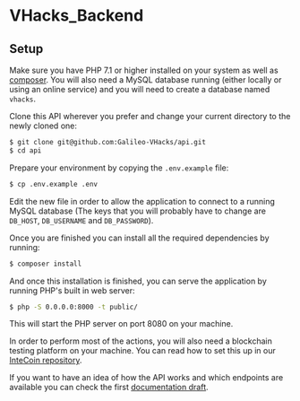 # VHacks_Backend

## Setup

Make sure you have PHP 7.1 or higher installed on your system as well as [composer](https://getcomposer.org). You will also need a MySQL database running (either locally or using an online service) and you will need to create a database named `vhacks`.

Clone this API wherever you prefer and change your current directory to the newly cloned one:

```sh
$ git clone git@github.com:Galileo-VHacks/api.git
$ cd api
```

Prepare your environment by copying the `.env.example` file:

```sh
$ cp .env.example .env
```

Edit the new file in order to allow the application to connect to a running MySQL database (The keys that you will probably have to change are `DB_HOST`, `DB_USERNAME` and `DB_PASSWORD`).

Once you are finished you can install all the required dependencies by running:

```sh
$ composer install
```

And once this installation is finished, you can serve the application by running PHP's built in web server:

```sh
$ php -S 0.0.0.0:8000 -t public/
```

This will start the PHP server on port 8080 on your machine.

In order to perform most of the actions, you will also need a blockchain testing platform on your machine. You can read how to set this up in our [InteCoin repository](https://github.com/Galileo-VHacks/InteCoin).

If you want to have an idea of how the API works and which endpoints are available you can check the first [documentation draft](https://galileovhacks.docs.apiary.io/).

